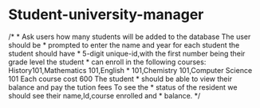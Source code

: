 # Student-university-manager

/*
	 * Ask users how many students will be added to the database The user should be
	 * prompted to enter the name and year for each student the student should have
	 * 5-digit unique-id,with the first number being their grade level the student
	 * can enroll in the following courses: History101,Mathematics 101,English
	 * 101,Chemistry 101,Computer Science 101 Each course cost 600 The student
	 * should be able to view their balance and pay the tution fees To see the
	 * status of the resident we should see their name,Id,course enrolled and
	 * balance.
	 */
